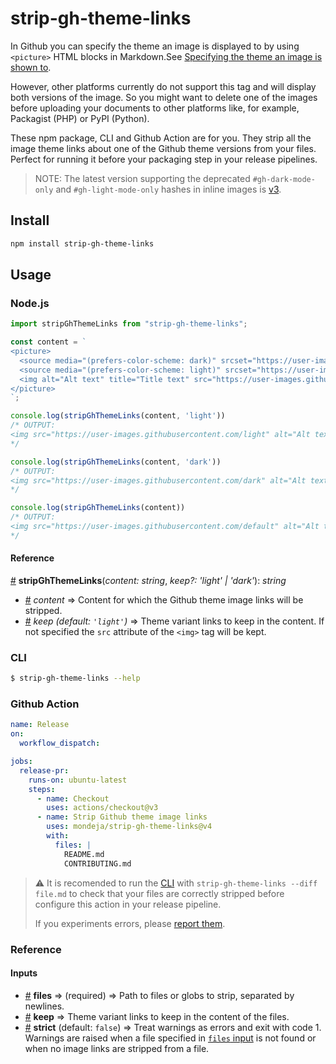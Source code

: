 # strip-gh-theme-links

In Github you can specify the theme an image is displayed to
by using `<picture>` HTML blocks in Markdown.See [Specifying the
theme an image is shown to][modes-docs].

However, other platforms currently do not support this tag
and will display both versions of the image. So you might want
to delete one of the images before uploading your documents to
other platforms like, for example, Packagist (PHP) or PyPI
(Python).

These npm package, CLI and Github Action are for you. They strip
all the image theme links about one of the Github theme versions
from your files. Perfect for running it before your packaging step
in your release pipelines.

> NOTE: The latest version supporting the deprecated `#gh-dark-mode-only`
and `#gh-light-mode-only` hashes in inline images is
[v3](https://github.com/mondeja/strip-gh-theme-links/releases/tag/v3).

## Install

```bash
npm install strip-gh-theme-links
```

## Usage

### Node.js

```javascript
import stripGhThemeLinks from "strip-gh-theme-links";

const content = `
<picture>
  <source media="(prefers-color-scheme: dark)" srcset="https://user-images.githubusercontent.com/dark">
  <source media="(prefers-color-scheme: light)" srcset="https://user-images.githubusercontent.com/light">
  <img alt="Alt text" title="Title text" src="https://user-images.githubusercontent.com/default" width=70>
</picture>
`;

console.log(stripGhThemeLinks(content, 'light'))
/* OUTPUT:
<img src="https://user-images.githubusercontent.com/light" alt="Alt text" title="Title text" width=70>
*/

console.log(stripGhThemeLinks(content, 'dark'))
/* OUTPUT:
<img src="https://user-images.githubusercontent.com/dark" alt="Alt text" title="Title text" width=70>
*/

console.log(stripGhThemeLinks(content))
/* OUTPUT:
<img src="https://user-images.githubusercontent.com/default" alt="Alt text" title="Title text" width=70>
*/
```

#### Reference

<a name="stripGhThemeLinks" href="#stripGhThemeLinks">#</a>
**stripGhThemeLinks**(*content: string*,
*keep?: 'light' | 'dark'*): *string*

- <a name="stripGhThemeLinks-content" href="#stripGhThemeLinks-content">#</a>
*content* ⇒ Content for which the Github theme image links will be
stripped.
- <a name="stripGhThemeLinks-keep" href="#stripGhThemeLinks-keep">#</a>
*keep (default: `'light'`)* ⇒ Theme variant links to keep in the content. If not specified the `src` attribute of the `<img>` tag will be kept.

### CLI

```bash
$ strip-gh-theme-links --help
```

### Github Action

```yaml
name: Release
on:
  workflow_dispatch:

jobs:
  release-pr:
    runs-on: ubuntu-latest
    steps:
      - name: Checkout
        uses: actions/checkout@v3
      - name: Strip Github theme image links
        uses: mondeja/strip-gh-theme-links@v4
        with:
          files: |
            README.md
            CONTRIBUTING.md
```

> :warning: It is recomended to run the [CLI](#cli) with
> `strip-gh-theme-links --diff file.md` to check that your files are
> correctly stripped before configure this action in your release
> pipeline.
>
> If you experiments errors, please [report them][new-issue].

### Reference

#### Inputs

- <a name="input-files" href="#input-files">#</a> **files** ⇒
(required) ⇒ Path to files or globs to strip, separated by newlines.
- <a name="input-keep" href="#input-keep">#</a> **keep**
⇒ Theme variant links to keep in the content of the files.
- <a name="input-strict" href="#input-strict">#</a> **strict**
(default: `false`) ⇒ Treat warnings as errors and exit with code 1.
Warnings are raised when a file specified in
[`files` input](#input-files) is not found or when no image links
are stripped from a file.

[modes-docs]: https://docs.github.com/en/github/writing-on-github/getting-started-with-writing-and-formatting-on-github/basic-writing-and-formatting-syntax#specifying-the-theme-an-image-is-shown-to
[new-issue]: https://github.com/mondeja/strip-gh-theme-links/issues/new
